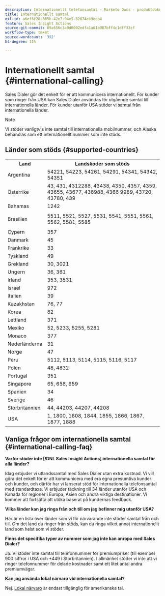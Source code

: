 ```yaml
---
description: Internationellt telefonsamtal - Marketo Docs - produktdokumentation
title: Internationellt samtal
exl-id: a6ef6f28-865b-42e7-94e5-32874eb9ecb4
feature: Sales Insight Actions
source-git-commit: 09a656c3a0d0002edfa1a61b987bff4c1dff33cf
workflow-type: tm+mt
source-wordcount: '392'
ht-degree: 11%

---
```


# Internationellt samtal {#international-calling}

Sales Dialer gör det enkelt för er att kommunicera internationellt. För kunder som ringer från USA kan Sales Dialer användas för utgående samtal till internationella länder. För kunder utanför USA stöder vi samtal från internationella länder.

>[!NOTE]
>
>Vi stöder vanligtvis inte samtal till internationella mobilnummer, och Alaska behandlas som ett internationellt nummer som inte stöds.

## Länder som stöds {#supported-countries}

<table>
 <tbody>
  <tr>
   <th>Land</th>
   <th>Landskoder som stöds</th>
  </tr>
  <tr>
   <td colspan="1">Argentina</td>
   <td colspan="1">54221, 54223, 54261, 54291, 54341, 54342, 54351</td>
  </tr>
  <tr>
   <td colspan="1">Österrike</td>
   <td colspan="1">43, 431, 4312288, 43438, 4350, 4357, 4359, 43655, 43677, 436988, 4366 9989, 43720, 43780, 439</td>
  </tr>
  <tr>
   <td colspan="1">Bahamas</td>
   <td colspan="1">1242</td>
  </tr>
  <tr>
   <td><p>Brasilien</p></td>
   <td>5511, 5521, 5527, 5531, 5541, 5551, 5561, 5562, 5581, 5585</td>
  </tr>
  <tr>
   <td>Cypern </td>
   <td>357</td>
  </tr>
  <tr>
   <td colspan="1">Danmark </td>
   <td colspan="1">45</td>
  </tr>
  <tr>
   <td colspan="1">Frankrike</td>
   <td colspan="1">33</td>
  </tr>
  <tr>
   <td>Tyskland</td>
   <td>49</td>
  </tr>
  <tr>
   <td>Grekland </td>
   <td>30, 3021</td>
  </tr>
  <tr>
   <td>Ungern</td>
   <td>36, 361</td>
  </tr>
  <tr>
   <td colspan="1">Irland </td>
   <td colspan="1">353, 3531</td>
  </tr>
  <tr>
   <td>Israel</td>
   <td>972</td>
  </tr>
  <tr>
   <td colspan="1">Italien</td>
   <td colspan="1">39</td>
  </tr>
  <tr>
   <td colspan="1">Kazakhstan </td>
   <td colspan="1">76, 77</td>
  </tr>
  <tr>
   <td colspan="1">Korea</td>
   <td colspan="1">82</td>
  </tr>
  <tr>
   <td colspan="1">Lettland </td>
   <td colspan="1">371</td>
  </tr>
  <tr>
   <td colspan="1">Mexiko</td>
   <td colspan="1">52, 5233, 5255, 5281</td>
  </tr>
  <tr>
   <td>Monaco</td>
   <td>377</td>
  </tr>
  <tr>
   <td>Nederländerna </td>
   <td>31</td>
  </tr>
  <tr>
   <td colspan="1">Norge </td>
   <td colspan="1">47</td>
  </tr>
  <tr>
   <td colspan="1">Peru </td>
   <td colspan="1">5112, 5113, 5114, 5115, 5116, 5117</td>
  </tr>
  <tr>
   <td colspan="1">Polen </td>
   <td colspan="1">48, 4832</td>
  </tr>
  <tr>
   <td colspan="1">Portugal </td>
   <td colspan="1">351</td>
  </tr>
  <tr>
   <td colspan="1">Singapore </td>
   <td colspan="1">65, 658, 659</td>
  </tr>
  <tr>
   <td colspan="1">Spanien </td>
   <td colspan="1">34</td>
  </tr>
  <tr>
   <td colspan="1">Sverige </td>
   <td colspan="1">46</td>
  </tr>
  <tr>
   <td colspan="1">Storbritannien</td>
   <td colspan="1">44, 44203, 44207, 44208</td>
  </tr>
  <tr>
   <td>USA</td>
   <td>1, 1800, 1808, 1844, 1855, 1866, 1867, 1877, 1888</td>
  </tr>
 </tbody>
</table>

## Vanliga frågor om internationella samtal {#international-calling-faq}

**Varför stöder inte [!DNL Sales Insight Actions] internationella samtal för alla länder?**

Idag erbjuder vi utlandssamtal med Sales Dialer utan extra kostnad. Vi vill göra det enkelt för er att kommunicera med era egna presumtiva kunder och kunder, och därför har vi lanserat stöd för internationella telefonsamtal med standardtaxa. Vi erbjuder täckning till 34 länder utanför USA och Kanada för regioner i Europa, Asien och andra viktiga destinationer. Vi kommer att fortsätta att utöka baserat på kundernas feedback.

**Vilka länder kan jag ringa från och till om jag befinner mig utanför USA?**

Här är en lista över länder som vi för närvarande inte stöder samtal från och till. Om det land du ringer från stöds, kan du ringa vilket annat internationellt land som helst som vi stöder.

**Finns det specifika typer av nummer som jag inte kan anropa med Sales Dialer?**

Ja. Vi stöder inte samtal till telefonnummer för premiumpriser (till exempel 900 siffror i USA och +449 i Storbritannien). I allmänhet stöder vi inte att vi ringer telefonnummer för delade kostnader samt ett litet antal andra premiumvägar.

**Kan jag använda lokal närvaro vid internationella samtal?**

Nej. [Lokal närvaro](/help/marketo/product-docs/marketo-sales-insight/actions/phone/local-presence.md) är endast tillgänglig för amerikanska tal.
